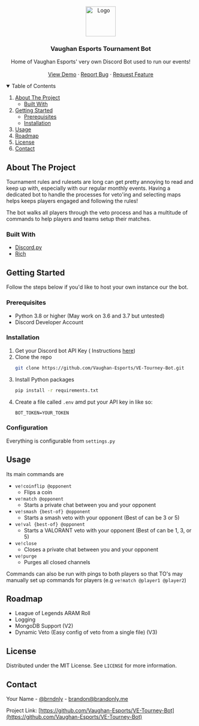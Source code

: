 <!-- PROJECT LOGO -->
<br />
<p align="center">
  <a href="https://github.com/Vaughan-Esports/VE-Tourney-Bot">
    <img src="https://image.brandonly.me/ve white.png" alt="Logo" width="80" height="80">
  </a>

<h3 align="center">Vaughan Esports Tournament Bot</h3>

  <p align="center">
    Home of Vaughan Esports' very own Discord Bot used to run our events!
    <br />
    <br />
    <a href="https://vaughanesports.org/discord">View Demo</a>
    ·
    <a href="https://github.com/Vaughan-Esports/VE-Tourney-Bot/issues">Report Bug</a>
    ·
    <a href="https://github.com/Vaughan-Esports/VE-Tourney-Bot/issues">Request Feature</a>
  </p>
</p>



<!-- TABLE OF CONTENTS -->
<details open="open">
  <summary>Table of Contents</summary>
  <ol>
    <li>
      <a href="#about-the-project">About The Project</a>
      <ul>
        <li><a href="#built-with">Built With</a></li>
      </ul>
    </li>
    <li>
      <a href="#getting-started">Getting Started</a>
      <ul>
        <li><a href="#prerequisites">Prerequisites</a></li>
        <li><a href="#installation">Installation</a></li>
      </ul>
    </li>
    <li><a href="#usage">Usage</a></li>
    <li><a href="#roadmap">Roadmap</a></li>
    <li><a href="#license">License</a></li>
    <li><a href="#contact">Contact</a></li>
  </ol>
</details>



<!-- ABOUT THE PROJECT -->

## About The Project

Tournament rules and rulesets are long can get pretty annoying to read and keep
up with, especially with our regular monthly events. Having a dedicated bot to
handle the processes for veto'ing and selecting maps helps keeps players
engaged and following the rules!

The bot walks all players through the veto process and has a multitude of
commands to help players and teams setup their matches.

### Built With

* [Discord.py](https://github.com/Rapptz/discord.py)
* [Rich](https://github.com/willmcgugan/rich)

<!-- GETTING STARTED -->

## Getting Started

Follow the steps below if you'd like to host your own instance our the bot.

### Prerequisites

- Python 3.8 or higher (May work on 3.6 and 3.7 but untested)
- Discord Developer Account

### Installation

1. Get your Discord bot API Key (
   Instructions [here](https://discordpy.readthedocs.io/en/latest/discord.html))
2. Clone the repo
   ```sh
   git clone https://github.com/Vaughan-Esports/VE-Tourney-Bot.git
   ```
3. Install Python packages
   ```sh
   pip install -r requirements.txt
   ```
4. Create a file called `.env` amd put your API key in like so:
   ```dotenv
   BOT_TOKEN=YOUR_TOKEN
   ```

### Configuration

Everything is configurable from `settings.py`


<!-- USAGE EXAMPLES -->

## Usage

Its main commands are

- `ve!coinflip @opponent`
    - Flips a coin
- `ve!match @opponent`
    - Starts a private chat between you and your opponent
- `ve!smash {best-of} @opponent`
    - Starts a smash veto with your opponent (Best of can be 3 or 5)
- `ve!val {best-of} @opponent`
    - Starts a VALORANT veto with your opponent (Best of can be 1, 3, or 5)
- `ve!close`
    - Closes a private chat between you and your opponent
- `ve!purge`
    - Purges all closed channels

Commands can also be run with pings to both players so that TO's may manually
set up commands for players (e.g `ve!match @player1 @player2`)



<!-- ROADMAP -->

## Roadmap

- League of Legends ARAM Roll
- Logging
- MongoDB Support (V2)
- Dynamic Veto (Easy config of veto from a single file) (V3)

<!-- LICENSE -->

## License

Distributed under the MIT License. See `LICENSE` for more information.



<!-- CONTACT -->

## Contact

Your Name - [@brndnly](https://twitter.com/brndnly) - brandon@brandonly.me

Project
Link: [https://github.com/Vaughan-Esports/VE-Tourney-Bot](https://github.com/Vaughan-Esports/VE-Tourney-Bot)
